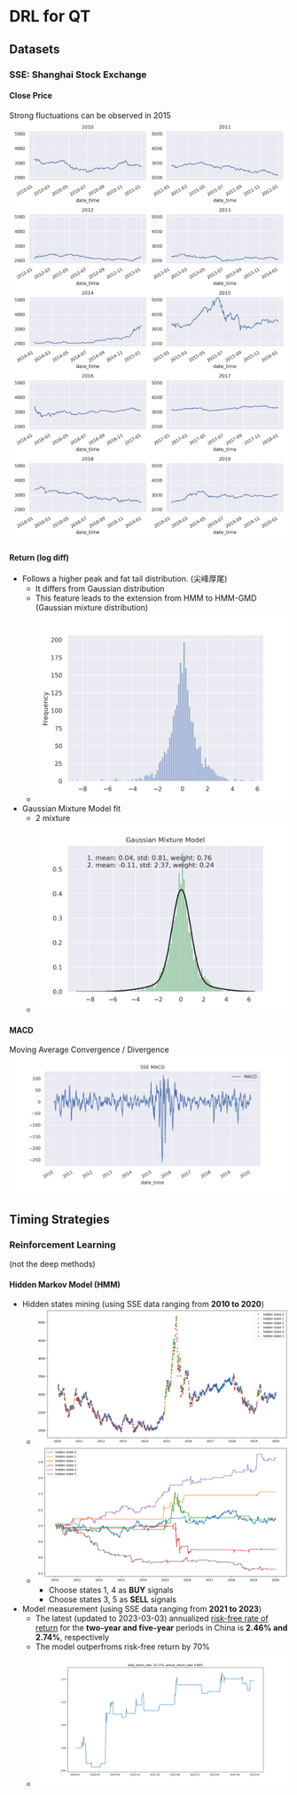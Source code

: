 # DRL for QT
 
## Datasets

### SSE: Shanghai Stock Exchange

#### Close Price
Strong fluctuations can be observed in 2015
![SSE_yearly_trend](data/train/SSE_yearly_trend.png)

#### Return (log diff)
- Follows a higher peak and fat tail distribution.
(尖峰厚尾)
    - It differs from Gaussian distribution
    - This feature leads to the extension from HMM to HMM-GMD (Gaussian mixture distribution)
    - ![SEE_return_distribution](data/train/SEE_return_distribution.png)
- Gaussian Mixture Model fit
    - 2 mixture
    - ![SEE_return_distribution_fit](data/train/SEE_return_distribution_fit.png)

#### MACD
Moving Average Convergence / Divergence
![SSE_MACD](data/train/SSE_MACD.png)

## Timing Strategies

### Reinforcement Learning 
(not the deep methods)

#### Hidden Markov Model (HMM)
- Hidden states mining (using SSE data ranging from **2010 to 2020**)
    - ![](result/SSE_HiddenStates_2010_2020.png)
    - ![](result/SSE_HiddenStates1_2010_2020.png)
        - Choose states 1, 4 as **BUY** signals
        - Choose states 3, 5 as **SELL** signals
- Model measurement (using SSE data ranging from **2021 to 2023**)
    - The latest (updated to 2023-03-03) annualized [risk-free rate of return](https://data.eastmoney.com/cjsj/zmgzsyl.html) for the **two-year and five-year** periods in China is **2.46% and 2.74%**, respectively
    - The model outperfroms risk-free return by 70%
    - ![](result/SEE_RL_HMM_Result.png) 
